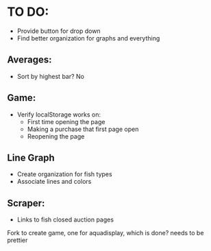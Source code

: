 # TO DO:
* Provide button for drop down
* Find better organization for graphs and everything

## Averages:
* Sort by highest bar? No

## Game:
* Verify localStorage works on:
	* First time opening the page
	* Making a purchase that first page open
	* Reopening the page

## Line Graph
* Create organization for fish types
* Associate lines and colors

## Scraper:
* Links to fish closed auction pages


Fork to create game, one for aquadisplay, which is done? needs to be prettier